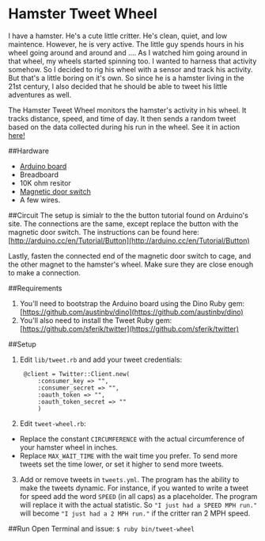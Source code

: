 # Hamster Tweet Wheel
I have a hamster. He's a cute little critter. He's clean, quiet, and low maintence. However, he is very active. The little guy spends hours in his wheel going around and around and .... As I watched him going around in that wheel, my wheels started spinning too. I wanted to harness that activity somehow. So I decided to rig his wheel with a sensor and track his activity. But that's a little boring on it's own. So since he is a hamster living in the 21st century, I also decided that he should be able to tweet his little adventures as well.

The Hamster Tweet Wheel monitors the hamster's activity in his wheel. It tracks distance, speed, and time of day. It then sends a random tweet based on the data collected during his run in the wheel. See it in action [here!](https://twitter.com/ChaunceyHamster)


##Hardware
- [Arduino board](http://arduino.cc)
- Breadboard
- 10K ohm resitor
- [Magnetic door switch](http://www.trossenrobotics.com/p/magnetic-door-switch.aspx)
- A few wires.

##Circuit
The setup is simialr to the the button tutorial found on Arduino's site. The connections are the same, except replace the button with the magnetic door switch.
The instructions can be found here: [http://arduino.cc/en/Tutorial/Button](http://arduino.cc/en/Tutorial/Button)

Lastly, fasten the connected end of the magnetic door switch to cage, and the other magnet to the hamster's wheel. Make sure they are close enough to make a connection.

##Requirements
1. You'll need to bootstrap the Arduino board using the Dino Ruby gem: [https://github.com/austinbv/dino](https://github.com/austinbv/dino)
2. You'll also need to install the Tweet Ruby gem: [https://github.com/sferik/twitter](https://github.com/sferik/twitter)

##Setup

1. Edit `lib/tweet.rb` and add your tweet credentials:
		
		@client = Twitter::Client.new(
			:consumer_key => "",
			:consumer_secret => "",
			:oauth_token => "",
			:oauth_token_secret => ""
			)

2. Edit `tweet-wheel.rb`:
  - Replace the constant `CIRCUMFERENCE` with the actual circumference of your hamster wheel in inches.
  - Replace `MAX_WAIT_TIME` with the wait time you prefer. To send more tweets set the time lower, or set it higher to send more tweets. 


3. Add or remove tweets in `tweets.yml`.
	The program has the ability to make the tweets dynamic. For instance, if you wanted to write a tweet for speed add the word `SPEED` (in all caps) as a placeholder. The program will replace it with the actual statistic. So `"I just had a SPEED MPH run."` will become `"I just had a 2 MPH run."` if the critter ran 2 MPH speed.


##Run
Open Terminal and issue: `$ ruby bin/tweet-wheel`


